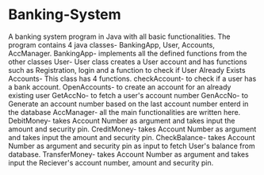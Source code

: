 # Banking-System
A banking system program in Java with all basic functionalities.
The program contains 4 java classes- BankingApp, User, Accounts, AccManager.
BankingApp- implements all the defined functions from the other classes
User- User class creates a User account and has functions such as Registration, login and a function to check if User Already Exists
Accounts- This class has 4 functions. checkAccount- to check if a user has a bank account. 
                                      OpenAccounts- to create an account for an already existing user
                                      GetAccNo- to fetch a user's account number
                                      GenAccNo- to Generate an account number based on the last account number enterd in the database
AccManager- all the main functionalities are written here. 
            DebitMoney- takes Account Number as argument and takes input the amount and security pin.
            CreditMoney- takes Account Number as argument and takes input the amount and security pin.
            CheckBalance- takes Account Number as argument and security pin as input to fetch User's balance from database.
            TransferMoney- takes Account Number as argument and takes input the Reciever's account number, amount and security pin.
